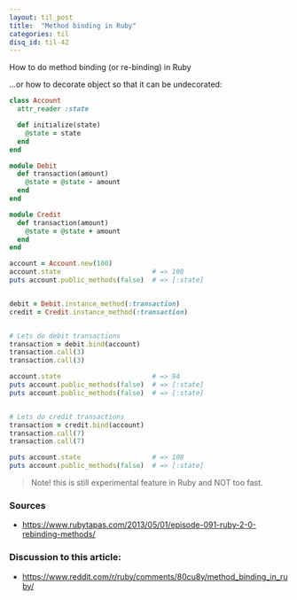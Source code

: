 ```yaml
---
layout: til_post
title:  "Method binding in Ruby"
categories: til
disq_id: til-42
---
```



How to do method binding (or re-binding) in Ruby

...or how to decorate object so that it can be undecorated:


```ruby
class Account
  attr_reader :state

  def initialize(state)
    @state = state
  end
end

module Debit
  def transaction(amount)
    @state = @state - amount
  end
end

module Credit
  def transaction(amount)
    @state = @state + amount
  end
end

account = Account.new(100)
account.state                       # => 100
puts account.public_methods(false)  # => [:state]


debit = Debit.instance_method(:transaction)
credit = Credit.instance_method(:transaction)


# Lets do debit transactions
transaction = debit.bind(account)
transaction.call(3)
transaction.call(3)

account.state                       # => 94
puts account.public_methods(false)  # => [:state]
puts account.public_methods(false)  # => [:state]


# Lets do credit transactions
transaction = credit.bind(account)
transaction.call(7)
transaction.call(7)

puts account.state                  # => 108
puts account.public_methods(false)  # => [:state]

```

> Note! this is still experimental feature in Ruby and NOT too fast.

### Sources

* <https://www.rubytapas.com/2013/05/01/episode-091-ruby-2-0-rebinding-methods/>

### Discussion to this article:

* <https://www.reddit.com/r/ruby/comments/80cu8y/method_binding_in_ruby/>

